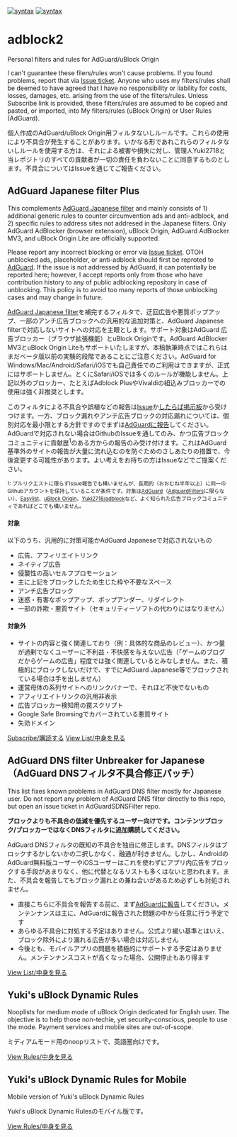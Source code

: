 [![syntax](https://img.shields.io/badge/syntax-AdGuard-brightgreen.svg)](https://kb.adguard.com/en/general/how-to-create-your-own-ad-filters)
[![syntax](https://img.shields.io/badge/syntax-uBlock%20Origin-%23c61300.svg)](https://github.com/gorhill/uBlock/wiki/Static-filter-syntax)

# adblock2
Personal filters and rules for AdGuard/uBlock Origin

I can't guarantee these filers/rules won't cause problems. If you found problems, report that via [Issue ticket](https://github.com/Yuki2718/adblock2/issues). Anyone who uses my filters/rules shall be deemed to have agreed that I have no responsibility or liability for costs, losses, damages, etc. arising from the use of the filters/rules. Unless Subscribe link is provided, these filters/rules are assumed to be copied and pasted, or imported, into My filters/rules (uBlock Origin) or User Rules (AdGuard).

個人作成のAdGuard/uBlock Origin用フィルタないしルールです。これらの使用により不具合が発生することがあります。いかなる形であれこれらのフィルタないしルールを使用する方は、それによる被害や損失に対し、管理人Yuki2718と当レポジトリのすべての貢献者が一切の責任を負わないことに同意するものとします。不具合についてはIssueを通じてご報告ください。

## AdGuard Japanese filter Plus

This complements [AdGuard Japanese filter](https://raw.githubusercontent.com/AdguardTeam/FiltersRegistry/master/filters/filter_7_Japanese/filter.txt) and mainly consists of 1) additional generic rules to counter circumvention ads and anti-adblock, and 2) specific rules to address sites not addresed in the Japanese filters. Only AdGuard AdBlocker (browser extension), uBlock Origin, AdGuard AdBlocker MV3, and uBlock Origin Lite are officially supported.

Please report any incorrect blocking or error via [Issue ticket](https://github.com/Yuki2718/adblock2/issues). OTOH unblocked ads, placeholder, or anti-adblock should first be reproted to [AdGuard](https://reports.adguard.com/en/new_issue.html). If the issue is not addressed by AdGuard, it can potentially be reported here; however, I accept reports only from those who have contribution history to any of public adblocking repository in case of unblocking. This policy is to avoid too many reports of those unblocking cases and may change in future.

[AdGuard Japanese filter](https://raw.githubusercontent.com/AdguardTeam/FiltersRegistry/master/filters/filter_7_Japanese/filter.txt)を補完するフィルタで、迂回広告や悪質ポップアップ、一部のアンチ広告ブロックへの汎用的な追加対策と、AdGuard Japanese filterで対応しないサイトへの対応を主眼とします。サポート対象はAdGuard 広告ブロッカー（ブラウザ拡張機能）とuBlock Originです。AdGuard AdBlocker MV3とuBlock Origin Liteもサポートいたしますが、本稿執筆時点ではこれらはまだベータ版以前の実験的段階であることにご注意ください。AdGuard for Windows/Mac/Android/Safari/iOSでも自己責任でのご利用はできますが、正式にはサポートしません。とくにSafari/iOSでは多くのルールが機能しません。上記以外のブロッカー、たとえばAdblock PlusやVivaldiの組込みブロッカーでの使用は強く非推奨とします。

このフィルタによる不具合や誤植などの報告は[Issue](https://github.com/Yuki2718/adblock2/issues)か[したらば掲示板](https://jbbs.shitaraba.net/internet/25463/)から受けつけます。一方、ブロック漏れやアンチ広告ブロックの対応漏れについては、個別対応を最小限とする方針ですのでまずは[AdGuardに報告](https://reports.adguard.com/ja/new_issue.html)してください。AdGuardで対応されない場合はGithubのIssueを通してのみ、かつ広告ブロックコミュニティに貢献歴<sup>1</sup>のある方からの報告のみ受け付けます。これはAdGuard基準外のサイトの報告が大量に流れ込むのを防ぐためのさしあたりの措置で、今後変更する可能性があります。よい考えをお持ちの方はIssueなどでご提案ください。

<sub>1: プルリクエストに限らずIssue報告でも構いませんが、長期的（おおむね半年以上）に同一のGithubアカウントを保持していることが条件です。対象は[AdGuard](https://github.com/AdguardTeam)（[AdguardFilters](https://github.com/AdguardTeam/AdguardFilters)に限らない）、[Easylist](https://github.com/easylist/easylist)、[uBlock Origin](https://github.com/uBlockOrigin)、[Yuki2718/adblock](https://github.com/Yuki2718/adblock)など、よく知られた広告ブロックコミュニティであればどこでも構いません。</sub>

#### 対象

以下のうち、汎用的に対策可能かAdGuard Japaneseで対応されないもの
- 広告、アフィリエイトリンク
- ネイティブ広告
- 侵襲性の高いセルフプロモーション
- 主に上記をブロックしたため生じた枠や不要なスペース
- アンチ広告ブロック
- 迷惑・有害なポップアップ、ポップアンダー、リダイレクト
- 一部の詐欺・悪質サイト（セキュリティーソフトの代わりにはなりません）

#### 対象外
- サイトの内容と強く関連しており（例：具体的な商品のレビュー）、かつ量が過剰でなくユーザーに不利益・不快感を与えない広告（「ゲームのブログだからゲームの広告」程度では強く関連しているとみなしません。また、積極的にブロックしないだけで、すでにAdGuard Japanese等でブロックされている場合は手を出しません）
- 運営母体の系列サイトへのリンクバナーで、それほど不快でないもの
- アフィリエイトリンクの汎用非表示
- 広告ブロッカー検知用の罠スクリプト
- Google Safe Browsingでカバーされている悪質サイト
- 失効ドメイン

<a href="https://subscribe.adblockplus.org?location=https://raw.githubusercontent.com/Yuki2718/adblock2/main/japanese/jpf-plus.txt&title=AdGuard%20Japanese%20filter%20Plus">Subscribe/購読する</a>
[View List/中身を見る](https://raw.githubusercontent.com/Yuki2718/adblock2/main/japanese/jpf-plus.txt)

## AdGuard DNS filter Unbreaker for Japanese（AdGuard DNSフィルタ不具合修正パッチ）

This list fixes known problems in AdGuard DNS filter mostly for Japanese user. Do not report any problem of AdGuard DNS filter directly to this repo, but open an issue ticket in AdGuardSDNSFilter repo.

<strong>ブロックよりも不具合の低減を優先するユーザー向けです。コンテンツブロック/ブロッカーではなくDNSフィルタに追加購読してください。</strong>

AdGuard DNSフィルタの既知の不具合を独自に修正します。DNSフィルタはブロックするかしないかの二択しかなく、融通が利きません。しかし、AndroidのAdGuard無料版ユーザーやiOSユーザーはこれを使わずにアプリ内広告をブロックする手段があまりなく、他に代替となるリストも多くはないと思われます。また、不具合を報告してもブロック漏れとの兼ね合いがあるため必ずしも対処されません。

- 直接こちらに不具合を報告する前に、まず[AdGuardに報告](https://reports.adguard.com/ja/new_issue.html)してください。メンテンナンスは主に、AdGuardに報告された問題の中から任意に行う予定です
- あらゆる不具合に対処する予定はありません。公式より緩い基準とはいえ、ブロック除外により漏れる広告が多い場合は対応しません
- 今後とも、モバイルアプリの問題を積極的にサポートする予定はありません。メンテンナンスコストが高くなった場合、公開停止もあり得ます

[View List/中身を見る](https://raw.githubusercontent.com/Yuki2718/adblock2/main/japanese/dns-unbreak.txt)

## Yuki's uBlock Dynamic Rules

Nooplists for medium mode of uBlock Origin dedicated for English user. The objective is to help those non-techie, yet security-conscious, people to use the mode. Payment services and mobile sites are out-of-scope.

ミディアムモード用のnoopリストで、英語圏向けです。

[View Rules/中身を見る](https://raw.githubusercontent.com/Yuki2718/adblock2/main/medium_mode/dynamic-rules.txt)

## Yuki's uBlock Dynamic Rules for Mobile

Mobile version of Yuki's uBlock Dynamic Rules

Yuki's uBlock Dynamic Rulesのモバイル版です。

[View Rules/中身を見る](https://raw.githubusercontent.com/Yuki2718/adblock2/main/medium_mode/dynamic-rules-mob.txt)
